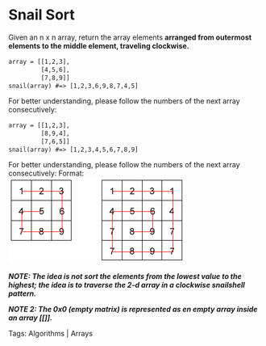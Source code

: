 # Snail Sort

Given an n x n array, return the array elements **arranged from outermost elements to the middle element, traveling clockwise.**

```
array = [[1,2,3],
         [4,5,6],
         [7,8,9]]
snail(array) #=> [1,2,3,6,9,8,7,4,5]
```

For better understanding, please follow the numbers of the next array consecutively:

```
array = [[1,2,3],
         [8,9,4],
         [7,6,5]]
snail(array) #=> [1,2,3,4,5,6,7,8,9]
```
For better understanding, please follow the numbers of the next array consecutively:
Format: ![Alt Text](snail.png)


***NOTE: The idea is not sort the elements from the lowest value to the highest; the idea is to traverse the 2-d array in a clockwise snailshell pattern.***

***NOTE 2: The 0x0 (empty matrix) is represented as en empty array inside an array [[]].***

Tags: Algorithms | Arrays
